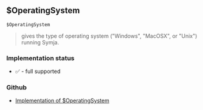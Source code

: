 ## $OperatingSystem

```
$OperatingSystem
```

> gives the type of operating system ("Windows", "MacOSX", or "Unix") running Symja.
  







### Implementation status

* &#x2705; - full supported

### Github

* [Implementation of $OperatingSystem](https://github.com/axkr/symja_android_library/blob/master/symja_android_library/matheclipse-core/src/main/java/org/matheclipse/core/builtin/ConstantDefinitions.java#L413) 
